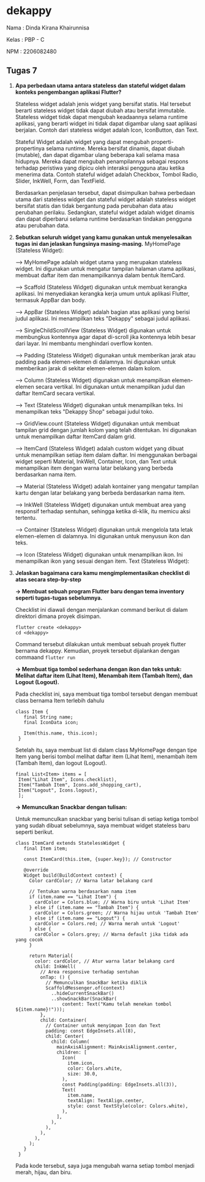 # dekappy

Nama   : Dinda Kirana Khairunnisa

Kelas  : PBP - C

NPM    : 2206082480

## Tugas 7
1. **Apa perbedaan utama antara stateless dan stateful widget dalam konteks pengembangan aplikasi Flutter?**
   
   Stateless widget adalah jenis widget yang bersifat statis. Hal tersebut berarti stateless widget tidak dapat diubah atau bersifat immutable. Stateless widget tidak dapat mengubah keadaannya selama runtime aplikasi, yang berarti widget ini tidak dapat digambar ulang saat aplikasi berjalan. Contoh dari stateless widget adalah Icon, IconButton, dan Text.

   Stateful Widget adalah widget yang dapat mengubah properti-propertinya selama runtime. Mereka bersifat dinamis, dapat diubah (mutable), dan dapat digambar ulang beberapa kali selama masa hidupnya. Mereka dapat mengubah penampilannya sebagai respons terhadap peristiwa yang dipicu oleh interaksi pengguna atau ketika menerima data. Contoh stateful widget adalah Checkbox, Tombol Radio, Slider, InkWell, Form, dan TextField.

   Berdasarkan penjelasan tersebut, dapat disimpulkan bahwa perbedaan utama dari stateless widget dan stateful widget adalah stateless widget bersifat statis dan tidak bergantung pada perubahan data atau perubahan perilaku. Sedangkan, stateful widget adalah widget dinamis dan dapat diperbarui selama runtime berdasarkan tindakan pengguna atau perubahan data.

2. **Sebutkan seluruh widget yang kamu gunakan untuk menyelesaikan tugas ini dan jelaskan fungsinya masing-masing.**
   MyHomePage (Stateless Widget):

      --> MyHomePage adalah widget utama yang merupakan stateless widget. Ini digunakan untuk mengatur tampilan halaman utama aplikasi, membuat daftar item dan menampilkannya dalam bentuk ItemCard.
   
      --> Scaffold (Stateless Widget) digunakan untuk membuat kerangka aplikasi. Ini menyediakan kerangka kerja umum untuk aplikasi Flutter, termasuk AppBar dan body.
   
      --> AppBar (Stateless Widget) adalah bagian atas aplikasi yang berisi judul aplikasi. Ini menampilkan teks "Dekappy" sebagai judul aplikasi.
   
      --> SingleChildScrollView (Stateless Widget) digunakan untuk membungkus kontennya agar dapat di-scroll jika kontennya lebih besar dari layar. Ini membantu menghindari overflow konten.
   
      --> Padding (Stateless Widget) digunakan untuk memberikan jarak atau padding pada elemen-elemen di dalamnya. Ini digunakan untuk memberikan jarak di sekitar elemen-elemen dalam kolom.
   
      --> Column (Stateless Widget) digunakan untuk menampilkan elemen-elemen secara vertikal. Ini digunakan untuk menampilkan judul dan daftar ItemCard secara vertikal.
   
      --> Text (Stateless Widget) digunakan untuk menampilkan teks. Ini menampilkan teks "Dekappy Shop" sebagai judul toko.
   
      --> GridView.count (Stateless Widget) digunakan untuk membuat tampilan grid dengan jumlah kolom yang telah ditentukan. Ini digunakan untuk menampilkan daftar ItemCard dalam grid.
   
      --> ItemCard (Stateless Widget) adalah custom widget yang dibuat untuk menampilkan setiap item dalam daftar. Ini menggunakan berbagai widget seperti Material, InkWell, Container, Icon, dan Text untuk menampilkan item dengan warna latar belakang yang berbeda berdasarkan nama item.
   
      --> Material (Stateless Widget) adalah kontainer yang mengatur tampilan kartu dengan latar belakang yang berbeda berdasarkan nama item.
   
      --> InkWell (Stateless Widget) digunakan untuk membuat area yang responsif terhadap sentuhan, sehingga ketika di-klik, itu memicu aksi tertentu.
   
      --> Container (Stateless Widget) digunakan untuk mengelola tata letak elemen-elemen di dalamnya. Ini digunakan untuk menyusun ikon dan teks.
   
      --> Icon (Stateless Widget) digunakan untuk menampilkan ikon. Ini menampilkan ikon yang sesuai dengan item.
      Text (Stateless Widget):
   

4. **Jelaskan bagaimana cara kamu mengimplementasikan checklist di atas secara step-by-step**
  
   **-> Membuat sebuah program Flutter baru dengan tema inventory seperti tugas-tugas sebelumnya.**

   Checklist ini diawali dengan menjalankan command berikut di dalam direktori dimana proyek disimpan.
  
    ```
    flutter create <dekappy>
    cd <dekappy>
    ```
  
    Command tersebut dilakukan untuk membuat sebuah proyek flutter bernama dekappy. Kemudian, proyek tersebut dijalankan dengan commaand ```flutter run```

   **-> Membuat tiga tombol sederhana dengan ikon dan teks untuk: Melihat daftar item (Lihat Item), Menambah item (Tambah Item), dan Logout (Logout).**

   Pada checklist ini, saya membuat tiga tombol tersebut dengan membuat class bernama Item terlebih dahulu

   ```
   class Item {
      final String name;
      final IconData icon;
    
      Item(this.name, this.icon);
    }
    ```
     Setelah itu, saya membuat list di dalam class MyHomePage dengan tipe Item yang berisi tombol melihat daftar item (Lihat Item), menambah item (Tambah Item), dan logout (Logout).

   ```
   final List<Item> items = [
    Item("Lihat Item", Icons.checklist),
    Item("Tambah Item", Icons.add_shopping_cart),
    Item("Logout", Icons.logout),
    ];
    ```

    **-> Memunculkan Snackbar dengan tulisan:**

      Untuk memunculkan snackbar yang berisi tulisan di setiap ketiga tombol yang sudah dibuat sebelumnya, saya membuat widget stateless baru seperti berikut.

   ```
   class ItemCard extends StatelessWidget {
      final Item item;
    
      const ItemCard(this.item, {super.key}); // Constructor
    
      @override
      Widget build(BuildContext context) {
        Color cardColor; // Warna latar belakang card
    
        // Tentukan warna berdasarkan nama item
        if (item.name == "Lihat Item") {
          cardColor = Colors.blue; // Warna biru untuk 'Lihat Item'
        } else if (item.name == "Tambah Item") {
          cardColor = Colors.green; // Warna hijau untuk 'Tambah Item'
        } else if (item.name == "Logout") {
          cardColor = Colors.red; // Warna merah untuk 'Logout'
        } else {
          cardColor = Colors.grey; // Warna default jika tidak ada yang cocok
        }
    
        return Material(
          color: cardColor, // Atur warna latar belakang card
          child: InkWell(
            // Area responsive terhadap sentuhan
            onTap: () {
              // Memunculkan SnackBar ketika diklik
              ScaffoldMessenger.of(context)
                ..hideCurrentSnackBar()
                ..showSnackBar(SnackBar(
                    content: Text("Kamu telah menekan tombol ${item.name}!")));
            },
            child: Container(
              // Container untuk menyimpan Icon dan Text
              padding: const EdgeInsets.all(8),
              child: Center(
                child: Column(
                  mainAxisAlignment: MainAxisAlignment.center,
                  children: [
                    Icon(
                      item.icon,
                      color: Colors.white,
                      size: 30.0,
                    ),
                    const Padding(padding: EdgeInsets.all(3)),
                    Text(
                      item.name,
                      textAlign: TextAlign.center,
                      style: const TextStyle(color: Colors.white),
                    ),
                  ],
                ),
              ),
            ),
          ),
        );
      }
    }
    ```
   Pada kode tersebut, saya juga mengubah warna setiap tombol menjadi merah, hijau, dan biru.
   
     
   
    

   



   
   
